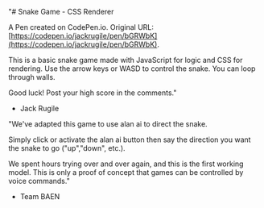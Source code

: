 "# Snake Game - CSS Renderer

A Pen created on CodePen.io. Original URL: [https://codepen.io/jackrugile/pen/bGRWbK](https://codepen.io/jackrugile/pen/bGRWbK).

This is a basic snake game made with JavaScript for logic and CSS for rendering. Use the arrow keys or WASD to control the snake. You can loop through walls.

Good luck! Post your high score in the comments."
 - Jack Rugile

"We've adapted this game to use alan ai to direct the snake.

Simply click or activate the alan ai button then say the direction you want the snake to go ("up","down", etc.).

We spent hours trying over and over again, and this is the first working model. This is only a proof of concept that games can be controlled by voice commands."
 - Team BAEN
